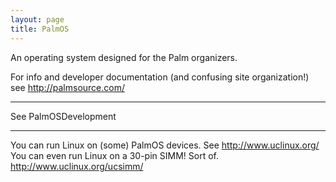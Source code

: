 ```yaml
---
layout: page
title: PalmOS
---
```


An operating system designed for the Palm organizers.

For info and developer documentation (and confusing site organization!) see http://palmsource.com/

----

See PalmOSDevelopment

----

You can run Linux on (some) PalmOS devices. See http://www.uclinux.org/ You can even run Linux on a 30-pin SIMM! Sort of. http://www.uclinux.org/ucsimm/

